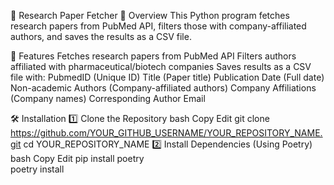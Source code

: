📄 Research Paper Fetcher
📌 Overview
This Python program fetches research papers from PubMed API, filters those with company-affiliated authors, and saves the results as a CSV file.

🚀 Features
Fetches research papers from PubMed API
Filters authors affiliated with pharmaceutical/biotech companies
Saves results as a CSV file with:
PubmedID (Unique ID)
Title (Paper title)
Publication Date (Full date)
Non-academic Authors (Company-affiliated authors)
Company Affiliations (Company names)
Corresponding Author Email




🛠 Installation
1️⃣ Clone the Repository
bash
Copy
Edit
git clone https://github.com/YOUR_GITHUB_USERNAME/YOUR_REPOSITORY_NAME.git
cd YOUR_REPOSITORY_NAME
2️⃣ Install Dependencies (Using Poetry)
bash
Copy
Edit
pip install poetry  
poetry install
